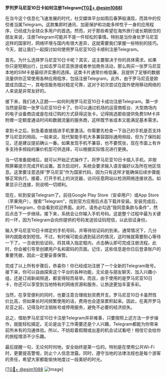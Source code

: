 **罗列罗马尼亚10日卡如何注册Telegram[[TG💪+ @esim1088](https://t.me/s/esim1088)]**

在当今这个信息化飞速发展的时代，社交媒体平台如雨后春笋般涌现，而其中的佼佼者当属Telegram。这款集即时通讯、加密保护和功能多样性于一身的应用程序，已经成为全球众多用户的首选。然而，对于那些希望在海外旅行或长期居住的朋友来说，注册Telegram可能并不是一件轻松的事情。特别是当你身处罗马尼亚这样的国家时，网络环境与国内有很大差异，这就需要我们掌握一些特别的技巧。今天，就让我们一起探讨如何使用罗马尼亚10日卡顺利注册Telegram。

首先，为什么选择罗马尼亚10日卡呢？其实，这主要取决于你的具体需求。如果你只是短期出行，比如去罗马尼亚旅游或者参加商务活动，那么购买一张罗马尼亚本地的SIM卡是最经济实惠的选择。这类卡片通常价格低廉，且提供了足够的数据流量供你正常使用各种应用程序，包括注册Telegram。此外，由于罗马尼亚是欧盟成员国之一，其电信服务相对稳定可靠，这对于初次尝试在国外使用移动网络的人来说是非常友好的。

接下来，我们进入正题——如何利用罗马尼亚10日卡成功注册Telegram。第一步当然是获取一张罗马尼亚10日卡了。你可以通过机场的运营商柜台、大型商场内的电子设备商店或是在线订购的方式获得这张卡。记得挑选那些提供免费SIM卡并附赠一定额度通话时间和数据流量的服务商，这样既节省成本又能满足基本需求。

拿到卡之后，别急着直接插进手机里激活。你需要先检查一下自己的手机是否支持罗马尼亚的频段。一般来说，现代智能手机大多兼容国际通用频段，但为了保险起见，还是建议提前确认一番。如果发现手机不兼容，也不要慌张，现在市面上有许多支持多频段的廉价机型可供选择，可以根据实际情况进行更换。

当一切准备就绪后，就可以开始正式操作了。将罗马尼亚10日卡插入手机，并按照屏幕提示完成开机设置。首次启动时，系统会要求输入语言偏好以及所在地区信息。这里要注意选择“罗马尼亚”作为国家代码，因为只有这样才能确保后续步骤能够正常执行。接着，打开手机上的浏览器，访问任意网站以检测网络连接状态。如果显示已连接，则说明一切顺利。

现在，轮到安装Telegram了。前往Google Play Store（安卓用户）或App Store（苹果用户），搜索“Telegram”，找到官方应用后点击下载并安装。安装完成后，打开Telegram，你会看到欢迎界面。此时，请务必勾选“我同意条款与条件”，然后点击下一步继续。接下来，系统会让你输入手机号码。这是整个过程中最为关键的一环，因为Telegram会向你提供的号码发送验证码短信，以此验证身份。

输入罗马尼亚10日卡绑定的手机号码，并等待验证码的到来。通常情况下，几分钟内就能收到短信。不过，有时候可能会遇到延迟的情况，这时候就需要耐心等待一下了。一旦收到验证码，将其填入指定框内，点击确认即可完成注册流程。此时，你会被引导至创建用户名和密码的页面。记住，这些信息是你日后登录账户的重要凭据，因此一定要妥善保管。

完成了以上所有步骤后，恭喜你！你已经成功注册了一个全新的Telegram账号。接下来，你可以自由探索这个平台的各种功能，无论是与朋友聊天、加入兴趣小组，还是订阅新闻频道，都变得轻而易举。而且，由于使用的是罗马尼亚10日卡，你还可以享受到当地特有的网络资源和服务，让旅途更加丰富多彩。

当然，在享受便利的同时，也要注意合理规划资费开支。罗马尼亚10日卡虽然性价比高，但如果长时间频繁使用的话，费用也会逐渐累积起来。因此，在离开罗马尼亚之前，记得及时注销账号或停用服务，避免不必要的经济损失。

总之，借助罗马尼亚10日卡注册Telegram并非难事，只要按照上述方法一步步操作，就能轻松搞定。无论是出于工作需要还是个人兴趣，Telegram都能为你带来前所未有的沟通体验。所以，不妨趁着假期或出差的机会试试看吧！相信它会给你的旅程增添不少乐趣。

最后提醒一句，无论何时何地，安全始终是第一位的。特别是在使用公共Wi-Fi时，更要提高警惕，防止个人信息泄露。同时，遵守当地的法律法规也是每个游客的责任，希望大家都能愉快地度过一段美好的时光。

[[TG💪+ @esim1088](https://t.me/s/esim1088) ![Image](https://i.postimg.cc/4NQfJmqS/Snipaste-2025-05-13-00-14-12.png)]